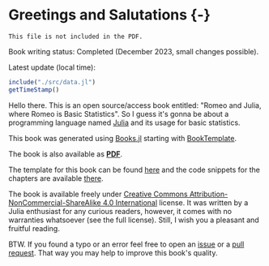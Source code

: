 # Greetings and Salutations {-}

```{=comment}
This file is not included in the PDF.
```

Book writing status: Completed (December 2023, small changes possible).

Latest update (local time):

```jl
include("./src/data.jl")
getTimeStamp()
```

Hello there. This is an open source/access book entitled: "Romeo and Julia,
where Romeo is Basic Statistics". So I guess it's gonna be about a programming
language named [Julia](https://julialang.org/) and its usage for basic
statistics.

This book was generated using [Books.jl](https://github.com/JuliaBooks/Books.jl)
starting with [BookTemplate](https://github.com/JuliaBooks/BookTemplate).

The book is also available as [**PDF**](/RJ_BS_eng_05_12_2024.pdf).

The template for this book can be found
[here](https://github.com/b-lukaszuk/RJ_BS_eng) and the code snippets for the
chapters are available
[there](https://github.com/b-lukaszuk/RJ_BS_eng/tree/main/code_snippets).

The book is available freely under [Creative Commons
Attribution-NonCommercial-ShareAlike 4.0
International](http://creativecommons.org/licenses/by-nc-sa/4.0/) license. It
was written by a Julia enthusiast for any curious readers, however, it comes
with no warranties whatsoever (see the full license). Still, I wish you a
pleasant and fruitful reading.

BTW. If you found a typo or an error feel free to open an
[issue](https://github.com/b-lukaszuk/RJ_BS_eng/issues) or a [pull
request](https://github.com/b-lukaszuk/RJ_BS_eng/pulls). That way you may help
to improve this book's quality.

